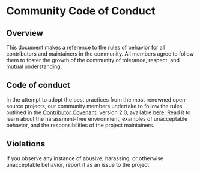 # Community Code of Conduct

## Overview

This document makes a reference to the rules of behavior for all contributors and maintainers in the community. All members agree to follow them to foster the growth of the community of tolerance, respect, and mutual understanding.

## Code of conduct

In the attempt to adopt the best practices from the most renowned open-source projects, our community members undertake to follow the rules outlined in the [Contributor Covenant](http://contributor-covenant.org), version 2.0, available [here](https://www.contributor-covenant.org/version/2/0/code_of_conduct/). Read it to learn about the harassment-free environment, examples of unacceptable behavior, and the responsibilities of the project maintainers.

## Violations

If you observe any instance of abusive, harassing, or otherwise unacceptable behavior, report it as an issue to the project.
